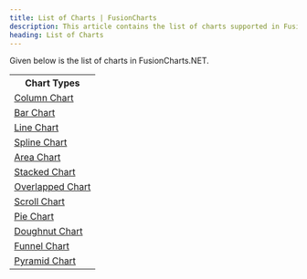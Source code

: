 ```yaml
---
title: List of Charts | FusionCharts
description: This article contains the list of charts supported in FusionCharts.NET.
heading: List of Charts
---
```


Given below is the list of charts in FusionCharts.NET. 

<table>
	<tr>
		<th>Chart Types</th>
	</tr>
	<tr>
		<td><a href="https://www.fusioncharts.com/dev/fusioncharts-aspnet-visualization/chart-types/column-bar-net">Column Chart</a></td>
	</tr>
	<tr>
		<td><a href="https://www.fusioncharts.com/dev/fusioncharts-aspnet-visualization/chart-types/column-bar-net">Bar Chart</a></td>
	</tr>
	<tr>
		<td><a href="https://www.fusioncharts.com/dev/fusioncharts-aspnet-visualization/chart-types/line-spline-net">Line Chart</a></td>
	</tr>
	<tr>
		<td><a href="https://www.fusioncharts.com/dev/fusioncharts-aspnet-visualization/chart-types/line-spline-net">Spline Chart</a></td>
	</tr>
	<tr>
		<td><a href="https://www.fusioncharts.com/dev/fusioncharts-aspnet-visualization/chart-types/area-chart-net">Area Chart</a></td>
	</tr>
	<tr>
		<td><a href="https://www.fusioncharts.com/dev/fusioncharts-aspnet-visualization/chart-types/stacked-chart-net">Stacked Chart</a></td>
	</tr>
	<tr>
		<td><a href="https://www.fusioncharts.com/dev/fusioncharts-aspnet-visualization/chart-types/overlapped-chart-net">Overlapped Chart</a></td>
	</tr>
	<tr>
		<td><a href="https://www.fusioncharts.com/dev/fusioncharts-aspnet-visualization/chart-types/scroll-charts-net">Scroll Chart</a></td>
	</tr>
	<tr>
		<td><a href="https://www.fusioncharts.com/dev/fusioncharts-aspnet-visualization/chart-types/pie-doughnut-net">Pie Chart</a></td>
	</tr>
	<tr>
		<td><a href="https://www.fusioncharts.com/dev/fusioncharts-aspnet-visualization/chart-types/pie-doughnut-net">Doughnut Chart</a></td>
	</tr>
	<tr>
		<td><a href="https://www.fusioncharts.com/dev/fusioncharts-aspnet-visualization/chart-types/funnel-chart-net">Funnel Chart</a></td>
	</tr>
	<tr>
		<td><a href="https://www.fusioncharts.com/dev/fusioncharts-aspnet-visualization/chart-types/pyramid-chart-net">Pyramid Chart</a></td>
	</tr>
</table>
